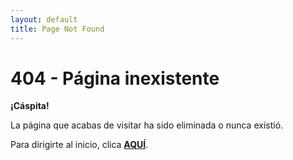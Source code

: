 ```yaml
---
layout: default
title: Page Not Found
---
```


# 404 - Página inexistente

**¡Cáspita!**

La página que acabas de visitar ha sido eliminada o nunca existió.

Para dirigirte al inicio, clica [**AQUÍ**](https://jucardus.github.io).
